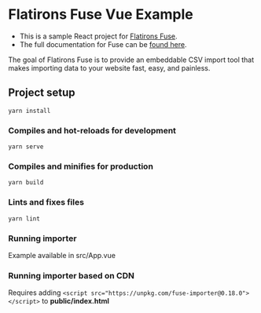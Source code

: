 # Flatirons Fuse Vue Example

- This is a sample React project for [Flatirons Fuse](https://flatironsdevelopment.com/products/fuse/).
- The full documentation for Fuse can be [found here](https://fuse-docs.flatironsdevelopment.com/).

The goal of Flatirons Fuse is to provide an embeddable CSV import tool that makes importing data to your website fast, easy, and painless.

## Project setup

```
yarn install
```

### Compiles and hot-reloads for development

```
yarn serve
```

### Compiles and minifies for production

```
yarn build
```

### Lints and fixes files

```
yarn lint
```

### Running importer

Example available in src/App.vue

### Running importer based on CDN

Requires adding `<script src="https://unpkg.com/fuse-importer@0.18.0"></script>` to **public/index.html**
